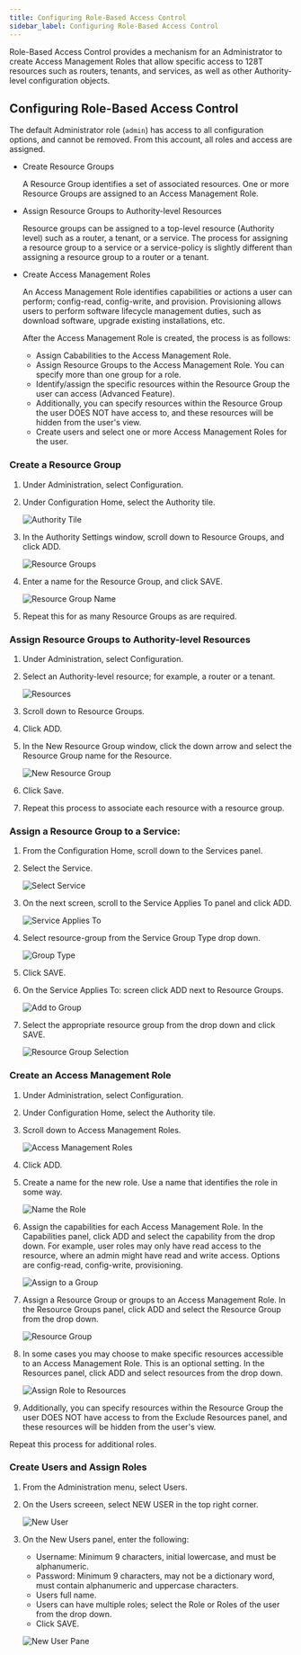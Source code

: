 ```yaml
---
title: Configuring Role-Based Access Control
sidebar_label: Configuring Role-Based Access Control
---
```


Role-Based Access Control provides a mechanism for an Administrator to create Access Management Roles that allow specific access to 128T resources such as routers, tenants, and services, as well as other Authority-level configuration objects. 

## Configuring Role-Based Access Control

The default Administrator role (`admin`) has access to all configuration options, and cannot be removed. From this account, all roles and access are assigned. 

- Create Resource Groups

	A Resource Group identifies a set of associated resources. One or more Resource Groups are assigned to an Access Management Role.

- Assign Resource Groups to Authority-level Resources

	Resource groups can be assigned to a top-level resource (Authority level) such as a router, a tenant, or a service. The process for assigning a resource group to a service or a service-policy is slightly different than assigning a resource group to a router or a tenant. 

- Create Access Management Roles

	An Access Management Role identifies capabilities or actions a user can perform; config-read, config-write, and provision. Provisioning allows users to perform software lifecycle management duties, such as download software, upgrade existing installations, etc.

	After the Access Management Role is created, the process is as follows:
	- Assign Cababilities to the Access Management Role. 
	- Assign Resource Groups to the Access Management Role. You can specify more than one group for a role.
	- Identify/assign the specific resources within the Resource Group the user can access (Advanced Feature).
	- Additionally, you can specify resources within the Resource Group the user DOES NOT have access to, and these resources will be hidden from the user's view.
	- Create users and select one or more Access Management Roles for the user. 

### Create a Resource Group

1. Under Administration, select Configuration.
2. Under Configuration Home, select the Authority tile.

	![Authority Tile](/img/config_RBAC_NewResGrpstep2.png)

3. In the Authority Settings window, scroll down to Resource Groups, and click ADD.

	![Resource Groups](/img/config_RBAC_NewResGrpstep3.png)

4. Enter a name for the Resource Group, and click SAVE.

	![Resource Group Name](/img/config_RBAC_NewResGrpstep4.png)

5. Repeat this for as many Resource Groups as are required. 

### Assign Resource Groups to Authority-level Resources

1. Under Administration, select Configuration.
2. Select an Authority-level resource; for example, a router or a tenant.

	![Resources](/img/config_RBAC_ARGtoResS2.png)

3. Scroll down to Resource Groups.
4. Click ADD.
5. In the New Resource Group window, click the down arrow and select the Resource Group name for the Resource.

	![New Resource Group](/img/config_RBAC_ARGtoResS5.png)

6. Click Save.
7. Repeat this process to associate each resource with a resource group. 

### Assign a Resource Group to a Service:

1. From the Configuration Home, scroll down to the Services panel.
2. Select the Service.

	![Select Service](/img/config_RBAC_ARGSstep2.png)

3. On the next screen, scroll to the Service Applies To panel and click ADD. 

	![Service Applies To](/img/config_RBAC_ARGSstep3.png)

4. Select resource-group from the Service Group Type drop down.

	![Group Type](/img/config_RBAC_ARGSstep4.png)

5. Click SAVE.
6. On the Service Applies To: screen click ADD next to Resource Groups.

	![Add to Group](/img/config_RBAC_ARGSstep6.png)

7. Select the appropriate resource group from the drop down and click SAVE.

	![Resource Group Selection](/img/config_RBAC_ARGSstep7.png)

### Create an Access Management Role

1. Under Administration, select Configuration.
2. Under Configuration Home, select the Authority tile.
3. Scroll down to Access Management Roles.

	![Access Management Roles](/img/config_RBAC_AMRstep2.2.png)

4. Click ADD.
5. Create a name for the new role. Use a name that identifies the role in some way. 

	![Name the Role](/img/config_RBAC_AMRstep3.png)

6. Assign the capabilities for each Access Management Role. In the Capabilities panel, click ADD and select the capability from the drop down. For example, user roles may only have read access to the resource, where an admin might have read and write access. Options are config-read, config-write, provisioning. 

	![Assign to a Group](/img/config_RBAC_AMRstep5.png)

7. Assign a Resource Group or groups to an Access Management Role. In the Resource Groups panel, click ADD and select the Resource Group from the drop down. 

	![Resource Group](/img/config_RBAC_ARGSstep7.png)

8. In some cases you may choose to make specific resources accessible to an Access Management Role. This is an optional setting. In the Resources panel, click ADD and select resources from the drop down. 

	![Assign Role to Resources](/img/config_RBAC_AMRstep6.png)

9. Additionally, you can specify resources within the Resource Group the user DOES NOT have access to from the Exclude Resources panel, and these resources will be hidden from the user's view.

Repeat this process for additional roles.

### Create Users and Assign Roles

1. From the Administration menu, select Users.
2. On the Users screeen, select NEW USER in the top right corner. 

	![New User](/img/config_RBAC_CUARstep2.png)

3. On the New Users panel, enter the following: 
	- Username: Minimum 9 characters, initial lowercase, and must be alphanumeric.
	- Password: Minimum 9 characters, may not be a dictionary word, must contain alphanumeric and uppercase characters.
	- Users full name.
	- Users can have multiple roles; select the Role or Roles of the user from the drop down. 
	- Click SAVE.

	![New User Pane](/img/config_RBAC_CUARstep3.png)


